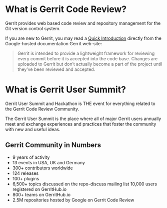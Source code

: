 # What is Gerrit Code Review?

Gerrit provides web based code review and repository management
for the Git version control system.

If you are new to Gerrit, you may read a [Quick Introduction](https://gerrit-review.googlesource.com/Documentation/intro-quick.html)
directly from the Google-hosted documentation Gerrit web-site:

> Gerrit is intended to provide a lightweight framework for reviewing
> every commit before it is accepted into the code base. Changes are
> uploaded to Gerrit but don’t actually become a part of the project
> until they’ve been reviewed and accepted.

# What is Gerrit User Summit?

Gerrit User Summit and Hackathon is THE event for everything related
to the Gerrit Code Review Community.

The Gerrit User Summit is the place where all of major Gerrit users
annually meet and exchange experiences and practices that foster the
community with new and useful ideas.

## Gerrit Community in Numbers

* 9 years of activity
* 13 events in USA, UK and Germany
* 300+ contributors worldwide
* 124 releases
* 100+ plugins
* 6,500+ topics discussed on the repo-discuss mailing list 10,000 users registered on GerritHub.io
* 800+ teams on GerritHub.io
* 2.5M repositories hosted by Google on Gerrit Code Review

